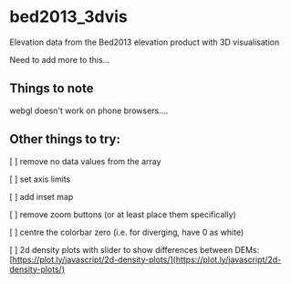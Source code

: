 # bed2013_3dvis

Elevation data from the Bed2013 elevation product with 3D visualisation

Need to add more to this...

## Things to note

webgl doesn't work on phone browsers....

## Other things to try:

[   ] remove no data values from the array 

[   ] set axis limits

[   ] add inset map

[   ] remove zoom buttons (or at least place them specifically)

[   ] centre the colorbar zero (i.e. for diverging, have 0 as white)

[   ] 2d density plots with slider to show differences between DEMs: [https://plot.ly/javascript/2d-density-plots/](https://plot.ly/javascript/2d-density-plots/)